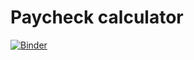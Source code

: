 # Paycheck calculator

[![Binder](https://mybinder.org/badge_logo.svg)](https://mybinder.org/v2/gh/kkempfer/Paycheck/7ca3b14293acebefae083dc856a45f24a75654e5)
